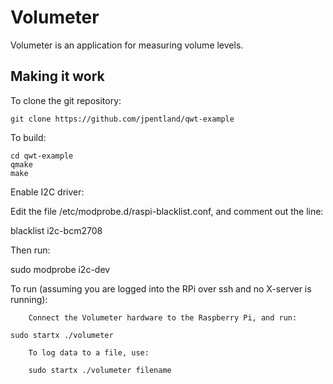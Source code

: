 Volumeter
===========

Volumeter is an application for measuring volume levels.

Making it work
--------------

To clone the git repository:

    git clone https://github.com/jpentland/qwt-example

To build:

    cd qwt-example
    qmake
    make

Enable I2C driver:

Edit the file /etc/modprobe.d/raspi-blacklist.conf, and comment out the line:

blacklist i2c-bcm2708

Then run:

sudo modprobe i2c-dev

To run (assuming you are logged into the RPi over ssh and no X-server is running):

		
		Connect the Volumeter hardware to the Raspberry Pi, and run:

    sudo startx ./volumeter

		To log data to a file, use:

		sudo startx ./volumeter filename
